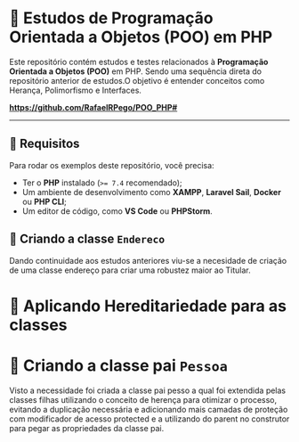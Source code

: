 # 📌 Estudos de Programação Orientada a Objetos (POO) em PHP

Este repositório contém estudos e testes relacionados à **Programação Orientada a Objetos (POO)** em PHP. Sendo uma sequência direta do repositório anterior de estudos.O objetivo é entender conceitos como Herança, Polimorfismo e Interfaces.

**https://github.com/RafaelRPego/POO_PHP#**

---

## 📌 Requisitos

Para rodar os exemplos deste repositório, você precisa:

- Ter o **PHP** instalado (`>= 7.4` recomendado);
- Um ambiente de desenvolvimento como **XAMPP**, **Laravel Sail**, **Docker** ou **PHP CLI**;
- Um editor de código, como **VS Code** ou **PHPStorm**.


## 📌 Criando a classe `Endereco`

Dando continuidade aos estudos anteriores viu-se a necesidade de criação de uma classe endereço para criar uma robustez maior ao Titular.

# 📌 Aplicando Hereditariedade para as classes

# 📌 Criando a classe pai `Pessoa`
Visto a necessidade foi criada a classe pai pesso a qual foi extendida pelas classes filhas utilizando o conceito de herença para otimizar o processo, evitando a duplicação necessária e adicionando mais camadas de proteção com modificador de acesso protected e a utilizando do parent no construtor para pegar as propriedades da classe pai.
